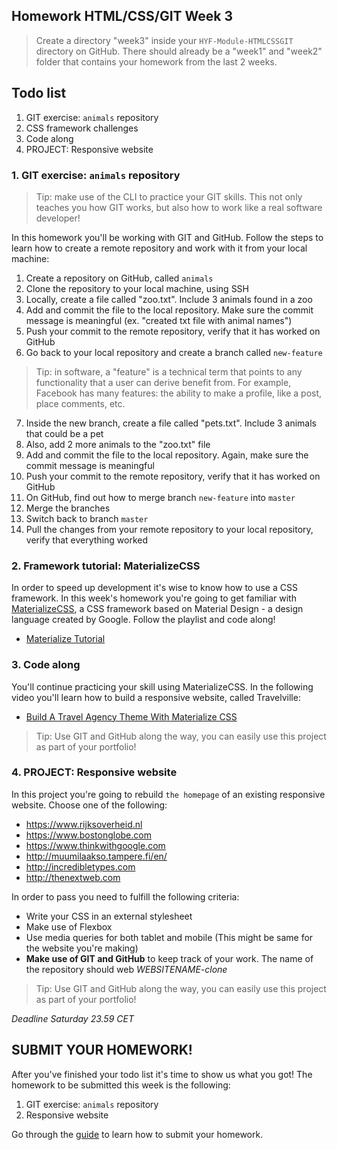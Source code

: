## Homework HTML/CSS/GIT Week 3

> Create a directory "week3" inside your `HYF-Module-HTMLCSSGIT` directory on GitHub. There should already be a "week1" and "week2" folder that contains your homework from the last 2 weeks.

## Todo list

1. GIT exercise: `animals` repository
2. CSS framework challenges
3. Code along
4. PROJECT: Responsive website

### 1. GIT exercise: `animals` repository

> Tip: make use of the CLI to practice your GIT skills. This not only teaches you how GIT works, but also how to work like a real software developer!

In this homework you'll be working with GIT and GitHub. Follow the steps to learn how to create a remote repository and work with it from your local machine:

1. Create a repository on GitHub, called `animals`
2. Clone the repository to your local machine, using SSH
3. Locally, create a file called "zoo.txt". Include 3 animals found in a zoo
4. Add and commit the file to the local repository. Make sure the commit message is meaningful (ex. "created txt file with animal names")
5. Push your commit to the remote repository, verify that it has worked on GitHub
6. Go back to your local repository and create a branch called `new-feature`

> Tip: in software, a "feature" is a technical term that points to any functionality that a user can derive benefit from. For example, Facebook has many features: the ability to make a profile, like a post, place comments, etc.

7. Inside the new branch, create a file called "pets.txt". Include 3 animals that could be a pet
8. Also, add 2 more animals to the "zoo.txt" file
9. Add and commit the file to the local repository. Again, make sure the commit message is meaningful
10. Push your commit to the remote repository, verify that it has worked on GitHub
11. On GitHub, find out how to merge branch `new-feature` into `master`
12. Merge the branches
13. Switch back to branch `master`
14. Pull the changes from your remote repository to your local repository, verify that everything worked

### 2. Framework tutorial: MaterializeCSS

In order to speed up development it's wise to know how to use a CSS framework. In this week's homework you're going to get familiar with [MaterializeCSS](https://materializecss.com/), a CSS framework based on Material Design - a design language created by Google. Follow the playlist and code along!

- [Materialize Tutorial](https://www.youtube.com/playlist?list=PL4cUxeGkcC9gGrbtvASEZSlFEYBnPkmff)

### 3. Code along

You'll continue practicing your skill using MaterializeCSS. In the following video you'll learn how to build a responsive website, called Travelville:

- [Build A Travel Agency Theme With Materialize CSS](https://www.youtube.com/watch?v=MaP3vO-vEsg)

> Tip: Use GIT and GitHub along the way, you can easily use this project as part of your portfolio!

### 4. PROJECT: Responsive website

In this project you're going to rebuild `the homepage` of an existing responsive website. Choose one of the following:

- https://www.rijksoverheid.nl
- https://www.bostonglobe.com
- https://www.thinkwithgoogle.com
- http://muumilaakso.tampere.fi/en/
- http://incredibletypes.com
- http://thenextweb.com

In order to pass you need to fulfill the following criteria:

- Write your CSS in an external stylesheet
- Make use of Flexbox
- Use media queries for both tablet and mobile (This might be same for the website you're making)
- **Make use of GIT and GitHub** to keep track of your work. The name of the repository should web _WEBSITENAME-clone_

> Tip: Use GIT and GitHub along the way, you can easily use this project as part of your portfolio!

_Deadline Saturday 23.59 CET_

## SUBMIT YOUR HOMEWORK!

After you've finished your todo list it's time to show us what you got! The homework to be submitted this week is the following:

1. GIT exercise: `animals` repository
2. Responsive website

Go through the [guide](../hand-in-homework-guide.md) to learn how to submit your homework.
